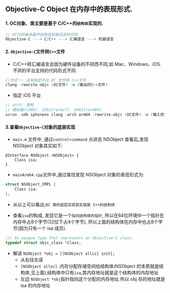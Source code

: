 ## Objective-C Object 在内存中的表现形式.

#### 1. OC对象、类主要是基于 C/C++的`结构体`实现的.

```c
// OC代码编译最终会转成机器语言的代码
Objective-C ---> C/C++ ---> 汇编语言 ---> 机器语言
```


#### 2. `Objective-C`文件转`C++`文件

- C/C++转汇编语言会因为硬件设备的不同而不同,如 Mac、Windows、iOS. 不同的平台支持的代码形式不同.

```c
//方式一: 没有指定平台,OC 文件转 C++文件
clang -rewrite-objc (OC文件) -o (输出的C++文件)
```

- 指定 iOS 平台

```c
// arch: 架构
// 模拟器(i386). 32bit(armv7). 64bit(arm64)
xcrun -sdk iphoneos clang -arch arm64 -rewrite-objc (OC文件) -o (输入的 C++文件)
```

#### 3.查看`Objective-C`对象的底层实现

- `main.m` 文件中, 通过`control+command` 点进去 NSObject 查看后,发现 NSObject 对象其实如下:

```objc
@Interface NSObject <NSObject> {
	Class isa;
}
```

- `mainArm64.cpp`文件中,通过查找发现 NSObject 对象的表现形式为: 

```c++
struct NSObject_IMPL {
	Class isa;
};
```

- 从以上可以看出,`OC 类的底层实现其实就是 C++的结构体`

- 查看`isa`的构成, 发现它是一个`指向结构体的指针`, 所以在64位环境中一个指针在内存中占8个字节(32位下占4个字节), 所以上面的结构体在内存中也占8个字节(因为只有一个 isa 成员).

```c++
/// An opaque type that represents an Objective-C class.
typedef struct objc_class *Class;
```

- 解读 `NSObject *obj = [[NSObject allic] init];`
	- 从右往左读
	- `[NSObject alloc]` .内存分配存储空间给结构体(NSObject 的本质就是结构体,见上面),结构体中只有`isa`,其内存地址就是这个结构体的内存地址
	- 左边 `NSObject *obj`指针指向这个分配的内存地址.所以 obj 存的地址就是 isa 的内存地址